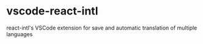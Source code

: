 # vscode-react-intl
react-intl's VSCode extension for save and automatic translation of multiple languages
